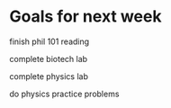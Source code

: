 <html>
<body>
<h1>Goals for next week</h1>
<p>finish phil 101 reading</p>
<p>complete biotech lab</p>
<p>complete physics lab</p>
<p>do physics practice problems</p>